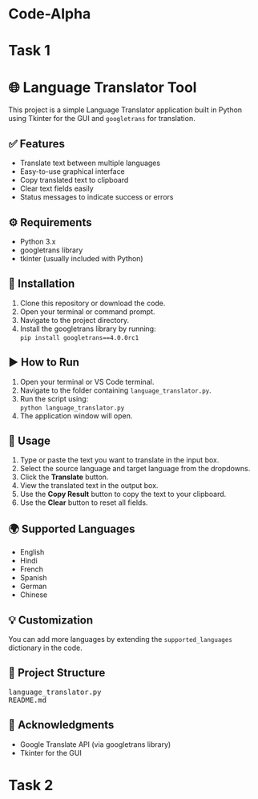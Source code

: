 # Code-Alpha
# Task 1
<h1>🌐 Language Translator Tool</h1>

<p>
  This project is a simple Language Translator application built in Python using Tkinter for the GUI and <code>googletrans</code> for translation.
</p>

<h2>✅ Features</h2>
<ul>
  <li>Translate text between multiple languages</li>
  <li>Easy-to-use graphical interface</li>
  <li>Copy translated text to clipboard</li>
  <li>Clear text fields easily</li>
  <li>Status messages to indicate success or errors</li>
</ul>

<h2>⚙️ Requirements</h2>
<ul>
  <li>Python 3.x</li>
  <li>googletrans library</li>
  <li>tkinter (usually included with Python)</li>
</ul>

<h2>🚀 Installation</h2>
<ol>
  <li>Clone this repository or download the code.</li>
  <li>Open your terminal or command prompt.</li>
  <li>Navigate to the project directory.</li>
  <li>Install the googletrans library by running:<br>
    <code>pip install googletrans==4.0.0rc1</code>
  </li>
</ol>

<h2>▶️ How to Run</h2>
<ol>
  <li>Open your terminal or VS Code terminal.</li>
  <li>Navigate to the folder containing <code>language_translator.py</code>.</li>
  <li>Run the script using:<br>
    <code>python language_translator.py</code>
  </li>
  <li>The application window will open.</li>
</ol>

<h2>📝 Usage</h2>
<ol>
  <li>Type or paste the text you want to translate in the input box.</li>
  <li>Select the source language and target language from the dropdowns.</li>
  <li>Click the <strong>Translate</strong> button.</li>
  <li>View the translated text in the output box.</li>
  <li>Use the <strong>Copy Result</strong> button to copy the text to your clipboard.</li>
  <li>Use the <strong>Clear</strong> button to reset all fields.</li>
</ol>

<h2>🌍 Supported Languages</h2>
<ul>
  <li>English</li>
  <li>Hindi</li>
  <li>French</li>
  <li>Spanish</li>
  <li>German</li>
  <li>Chinese</li>
</ul>

<h2>💡 Customization</h2>
<p>
  You can add more languages by extending the <code>supported_languages</code> dictionary in the code.
</p>

<h2>📂 Project Structure</h2>
<pre>
language_translator.py
README.md
</pre>

<h2>🙌 Acknowledgments</h2>
<ul>
  <li>Google Translate API (via googletrans library)</li>
  <li>Tkinter for the GUI</li>
</ul>

# Task 2
